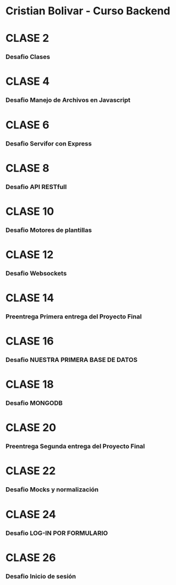 # Cristian Bolivar - Curso Backend

# CLASE 2

### Desafio Clases

# CLASE 4

### Desafio Manejo de Archivos en Javascript

# CLASE 6

### Desafio Servifor con Express

# CLASE 8

### Desafio API RESTfull

# CLASE 10

### Desafio Motores de plantillas

# CLASE 12

### Desafio Websockets

# CLASE 14

### Preentrega Primera entrega del Proyecto Final

# CLASE 16

### Desafio NUESTRA PRIMERA BASE DE DATOS

# CLASE 18

### Desafio MONGODB

# CLASE 20

### Preentrega Segunda entrega del Proyecto Final

# CLASE 22

### Desafio Mocks y normalización

# CLASE 24

### Desafio LOG-IN POR FORMULARIO

# CLASE 26

### Desafio Inicio de sesión



